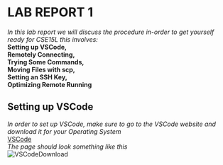 # LAB REPORT 1
*In this lab report we will discuss the procedure in-order to get yourself ready for CSE15L this involves:* \
**Setting up VSCode,\
 Remotely Connecting,\
 Trying Some Commands,\
 Moving Files with scp,\
 Setting an SSH Key,\
 Optimizing Remote Running** 
 
 ## Setting up VSCode 
 *In order to set up VSCode, make sure to go to the VSCode website and download it for your Operating System* \
 [VSCode](https://code.visualstudio.com/)\
 *The page should look something like this*\
 ![VSCodeDownload](https://user-images.githubusercontent.com/97692945/149403551-3d1e8695-8da0-44ec-82b5-188d1901c97e.png)

